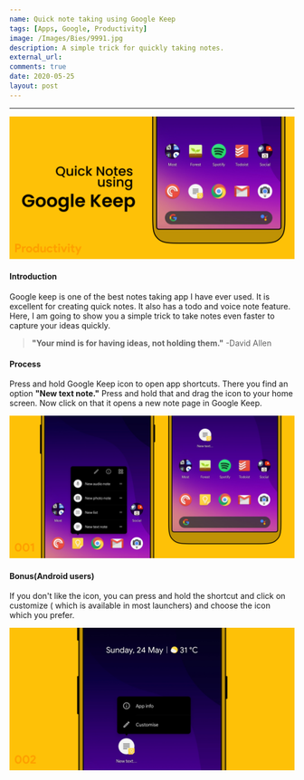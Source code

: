 ```yaml
---
name: Quick note taking using Google Keep
tags: [Apps, Google, Productivity]
image: /Images/Bies/9991.jpg
description: A simple trick for quickly taking notes.
external_url:
comments: true
date: 2020-05-25
layout: post
---
```


---
![alt text](/Images/Bies/9991.jpg "1")

#### **Introduction**

Google keep is one of the best notes taking app I have ever used. It is excellent for creating quick notes. It also has a todo and voice note feature. Here, I am going to show you a simple trick to take notes even faster to capture your ideas quickly.

> **"Your mind is for having ideas, not holding them."** -David Allen


#### **Process**

Press and hold Google Keep icon to open app shortcuts. There you find an option **"New text note."** Press and hold that and drag the icon to your home screen. Now click on that it opens a new note page in Google Keep.

![alt text](/Images/Bies/9991-1.jpg "2")


#### **Bonus(Android users)**

If you don't like the icon, you can press and hold the shortcut and click on customize ( which is available in most launchers) and choose the icon which you prefer.

![alt text](/Images/Bies/9991-2.jpg "3")